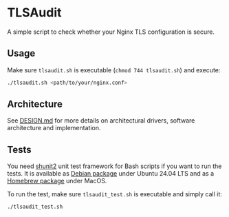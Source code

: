 # TLSAudit

A simple script to check whether your Nginx TLS configuration is secure.

## Usage

Make sure `tlsaudit.sh` is executable (`chmod 744 tlsaudit.sh`) and execute:
```bash
./tlsaudit.sh <path/to/your/nginx.conf>
```

## Architecture
See [DESIGN.md](DESIGN.md) for more details on architectural drivers, software architecture and implementation.

## Tests

You need [shunit2](https://github.com/kward/shunit2/tree/master) unit test framework for Bash scripts if you want to run the tests. It is available as [Debian package](https://ubuntu.pkgs.org/24.04/ubuntu-universe-arm64/shunit2_2.1.8-4_all.deb.html) under Ubuntu 24.04 LTS and as a [Homebrew package](https://formulae.brew.sh/formula/shunit2) under MacOS.

To run the test, make sure `tlsaudit_test.sh` is executable and simply call it:

```bash
./tlsaudit_test.sh
```
